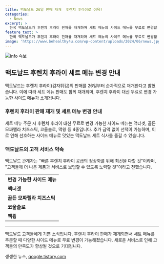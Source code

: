 ```yaml
---
title: 맥도날드 26일 판매 재개  후렌치 후라이로 이목!
categories:
  - News
excerpt: >
  한국 맥도날드가 후렌치 후라이 판매를 재개하며 세트 메뉴의 사이드 메뉴를 무료로 변경할 수 있는 혜택을 제공한다. 이로써 맥너겟, 골든 모짜렐라 치즈스틱, 코울슬로, 맥윙 등 4종의 사이드 메뉴로 선택이 가능해졌으며, 추가 금액 없이 취향에 맞게 선택할 수 있다. 맥도날드 관계자는 빠른 정상화를 위해 노력하고 더 나은 제품과 서비스를 제공할 것이라고 밝혔다. (150자)
feature_text: >
  한국 맥도날드가 후렌치 후라이 판매를 재개하며 세트 메뉴의 사이드 메뉴를 무료로 변경할 수 있는 혜택을 제공한다. 이로써 맥너겟, 골든 모짜렐라 치즈스틱, 코울슬로, 맥윙 등 4종의 사이드 메뉴로 선택이 가능해졌으며, 추가 금액 없이 취향에 맞게 선택할 수 있다. 맥도날드 관계자는 빠른 정상화를 위해 노력하고 더 나은 제품과 서비스를 제공할 것이라고 밝혔다. (150자)
image: 'https://www.behealthy4u.com/wp-content/uploads/2024/06/news.jpg'
---
```


<p><img src="https://www.behealthy4u.com/wp-content/uploads/2024/06/news.jpg" alt="info 속보" /></p>

<h2 data-ke-size="size26">맥도날드 후렌치 후라이 세트 메뉴 변경 안내</h2>

<p data-ke-size="size16">맥도날드는 후렌치 후라이(감자튀김)의 판매를 26일부터 순차적으로 재개한다고 밝혔습니다. 이에 따라 세트 메뉴 판매도 함께 재개되며, 후렌치 후라이 대신 무료로 변경 가능한 사이드 메뉴가 소개됩니다.</p>

<h3>후렌치 후라이 판매 재개 및 세트 메뉴 변경 안내</h3>

<p data-ke-size="size16">세트 메뉴 주문 시 후렌치 후라이 대신 무료로 변경 가능한 사이드 메뉴는 맥너겟, 골든 모짜렐라 치즈스틱, 코울슬로, 맥윙 등 4종입니다. 추가 금액 없이 선택이 가능하며, 이로 인해 선호하는 사이드 메뉴로 맛있는 맥도날드 세트 식사를 즐길 수 있습니다.</p>

<h3>맥도날드의 고객 서비스 약속</h3>

<p data-ke-size="size16">맥도날드 관계자는 "빠른 후렌치 후라이 공급의 정상화를 위해 최선을 다할 것"이라며, "고객들께 더 나은 제품과 서비스로 보답할 수 있도록 노력할 것"이라고 전했습니다.</p>

<table>
  <tr>
    <td style="text-align: center; height: 17px;"><b>변경 가능한 사이드 메뉴</b></td>
  </tr>
  <tr>
    <td><b>맥너겟</b></td>
  </tr>
  <tr>
    <td><b>골든 모짜렐라 치즈스틱</b></td>
  </tr>
  <tr>
    <td><b>코울슬로</b></td>
  </tr>
  <tr>
    <td><b>맥윙</b></td>
  </tr>
</table>

<hr>

<p data-ke-size="size16">맥도날드 고객들에게 기쁜 소식입니다. 후렌치 후라이 판매가 재개되면서 세트 메뉴를 주문할 때 다양한 사이드 메뉴로 무료 변경이 가능해졌습니다. 새로운 서비스로 인해 고객들의 만족도가 향상될 것으로 기대됩니다.</p>
생생한 뉴스, <a href="https://qoogle.tistory.com" rel="dofollow">qoogle.tistory.com</a>


